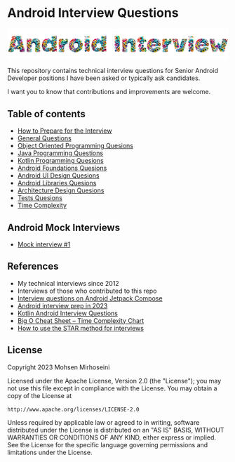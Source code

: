 # Android Interview Questions
![Android Interview Questions](images/icon.png)

This repository contains technical interview questions for Senior Android Developer positions I have been asked or typically ask candidates.

I want you to know that contributions and improvements are welcome.

## Table of contents
* [How to Prepare for the Interview](PREPARATIONS.md)
* [General Questions](GENERAL.md)
* [Object Oriented Programming Quesions](OOP.md)
* [Java Programming Questions](JAVA.md)
* [Kotlin Programming Quesions](KOTLIN.md)
* [Android Foundations Quesions](ANDROID_FOUNDATIONS.md)
* [Android UI Design Quesions](ANDROID_UI.md)
* [Android Libraries Quesions](ANDROID_LIBRARIES.md)
* [Architecture Design Quesions](ARCHITECTURE_DESIGN.md)
* [Tests Quesions](TESTS.md)
* [Time Complexity](COMPLEXITY.md)

## Android Mock Interviews

* [Mock interview #1](ANDROID_MOCK1.md)

## References

* My technical interviews since 2012
* Interviews of those who contributed to this repo
* [Interview questions on Android Jetpack Compose](https://medium.com/@sujathamudadla1213/interview-questions-on-android-jetpack-compose-a9a28759ef11)
* [Android interview prep in 2023](https://levelup.gitconnected.com/android-interview-prep-in-2023-part-1-40e38b2531b)
* [Kotlin Android Interview Questions](https://blog.mindorks.com/kotlin-android-interview-questions)
* [Big O Cheat Sheet – Time Complexity Chart](https://www.freecodecamp.org/news/big-o-cheat-sheet-time-complexity-chart/)
* [How to use the STAR method for interviews](https://www.testgorilla.com/blog/star-method-interviews/)

## License

Copyright 2023 Mohsen Mirhoseini

Licensed under the Apache License, Version 2.0 (the "License");
you may not use this file except in compliance with the License.
You may obtain a copy of the License at

    http://www.apache.org/licenses/LICENSE-2.0

Unless required by applicable law or agreed to in writing, software
distributed under the License is distributed on an "AS IS" BASIS,
WITHOUT WARRANTIES OR CONDITIONS OF ANY KIND, either express or implied.
See the License for the specific language governing permissions and
limitations under the License.
